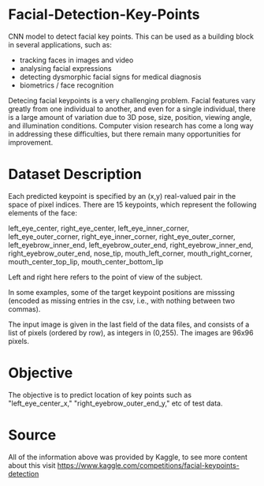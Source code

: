 # Facial-Detection-Key-Points
CNN model to detect facial key points. This can be used as a building block in several applications, such as:
* tracking faces in images and video
* analysing facial expressions
* detecting dysmorphic facial signs for medical diagnosis
* biometrics / face recognition

Detecing facial keypoints is a very challenging problem.  Facial features vary greatly from one individual to another, and even for a single individual, there is a large amount of variation due to 3D pose, size, position, viewing angle, and illumination conditions. Computer vision research has come a long way in addressing these difficulties, but there remain many opportunities for improvement.

# Dataset Description

Each predicted keypoint is specified by an (x,y) real-valued pair in the space of pixel indices. There are 15 keypoints, which represent the following elements of the face:

left_eye_center, right_eye_center, left_eye_inner_corner, left_eye_outer_corner, right_eye_inner_corner, right_eye_outer_corner, left_eyebrow_inner_end, left_eyebrow_outer_end, right_eyebrow_inner_end, right_eyebrow_outer_end, nose_tip, mouth_left_corner, mouth_right_corner, mouth_center_top_lip, mouth_center_bottom_lip

Left and right here refers to the point of view of the subject.

In some examples, some of the target keypoint positions are misssing (encoded as missing entries in the csv, i.e., with nothing between two commas).

The input image is given in the last field of the data files, and consists of a list of pixels (ordered by row), as integers in (0,255). The images are 96x96 pixels.

# Objective
The objective is to predict location of key points such as "left_eye_center_x," "right_eyebrow_outer_end_y," etc of test data.

# Source
All of the information above was provided by Kaggle, to see more content about this visit https://www.kaggle.com/competitions/facial-keypoints-detection
